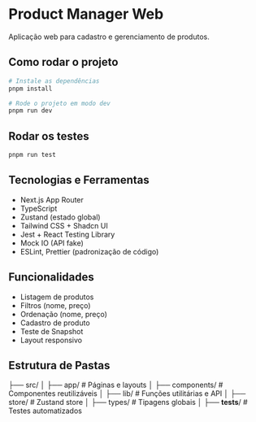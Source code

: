 # Product Manager Web

Aplicação web para cadastro e gerenciamento de produtos.

## Como rodar o projeto

```bash
# Instale as dependências
pnpm install

# Rode o projeto em modo dev
pnpm run dev
```

## Rodar os testes

```bash
pnpm run test
```

## Tecnologias e Ferramentas

- Next.js App Router
- TypeScript
- Zustand (estado global)
- Tailwind CSS + Shadcn UI
- Jest + React Testing Library
- Mock IO (API fake)
- ESLint, Prettier (padronização de código)

## Funcionalidades

- Listagem de produtos
- Filtros (nome, preço)
- Ordenação (nome, preço)
- Cadastro de produto
- Teste de Snapshot
- Layout responsivo

## Estrutura de Pastas

├── src/
│ ├── app/              # Páginas e layouts
│ ├── components/       # Componentes reutilizáveis
│ ├── lib/              # Funções utilitárias e API
│ ├── store/            # Zustand store
│ ├── types/            # Tipagens globais
│ ├── **__tests__**/    # Testes automatizados
